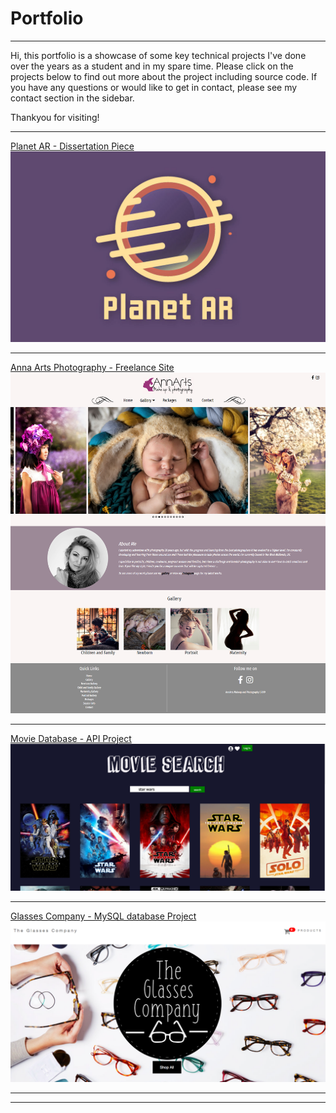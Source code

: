 # Portfolio

---
Hi, this portfolio is a showcase of some key technical projects I've done over the years as a student and in my spare time. Please click on the projects below to find out more about the project including source code. If you have any questions or would like to get in contact, please see my contact section in the sidebar. 

Thankyou for visiting!

---
[Planet AR - Dissertation Piece](/planetar)
<img src="images/LOGO2.jpg?raw=true"/>

---
[Anna Arts Photography - Freelance Site](/annart)
<img src="images/AnnartHomepage.png?raw=true"/>

---

[Movie Database - API Project](/moviedatabase)
<img src="images/moviedata2.png?raw=true"/>

---

[Glasses Company - MySQL database Project](/glassescompany)
<img src="images/glasses1.png?raw=true"/>

---






---
